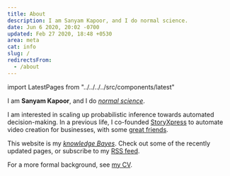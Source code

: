 ```yaml
---
title: About
description: I am Sanyam Kapoor, and I do normal science.
date: Jun 6 2020, 20:02 -0700
updated: Feb 27 2020, 18:48 +0530
area: meta
cat: info
slug: /
redirectsFrom:
  - /about
---
```


import LatestPages from "../../../../src/components/latest"

I am **Sanyam Kapoor**, and I do [_normal science_](https://www.uky.edu/~eushe2/Pajares/Kuhn.html).

I am interested in scaling up probabilistic inference towards automated
decision-making. In a previous life, I co-founded [StoryXpress](https://storyxpress.co/) to
automate video creation for businesses, with some [great friends](https://www.forbes.com/profile/storyxpress/?list=30under30-asia-media-marketing-advertising#22c9b8ad1f85).

This website is my [_knowledge Bayes_](/kb). Check out some of the recently updated
pages, or subscribe to my [RSS feed](/rss.xml).

<LatestPages />

For a more formal background, see [my CV](https://u.perhapsbay.es/cv).